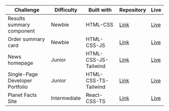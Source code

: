 | Challenge                       | Difficulty   | Built with           | Repository                                                                            | Live                                                                            |
| ------------------------------- | ------------ | -------------------- | ------------------------------------------------------------------------------------- | ------------------------------------------------------------------------------- |
| Results summary component       | Newbie       | HTML-CSS             | [Link](https://github.com/acamposlucas/fem/tree/main/results-summary-component-main)  | [Live](https://glittering-sawine-07b08c.netlify.app/)                           |
| Order summary card              | Newbie       | HTML-CSS-JS          | [Link](https://github.com/acamposlucas/fem/tree/main/order-summary-component-main)    | [Live](https://648b7f88e1bd6715a7686e57--fantastic-strudel-585a94.netlify.app/) |
| News homepage                   | Junior       | HTML-CSS-JS-Tailwind | [Link](https://github.com/acamposlucas/fem/tree/main/news-homepage-main)              | [Live](https://645ff736fe86340a20d4fda6--deluxe-moxie-3558d7.netlify.app/)      |
| Single-Page Developer Portfolio | Junior       | HTML-CSS-TS-Tailwind | [Link](https://github.com/acamposlucas/fem/tree/main/single-page-developer-portfolio) | [Live](https://6488d3ad304b691ace07e7f0--dashing-cuchufli-ee03ac.netlify.app/)  |
| Planet Facts Site               | Intermediate | React-CSS-TS         | [Link](https://github.com/acamposlucas/fem/tree/main/planet-facts-site)               | [Live](https://6488d3ad304b691ace07e7f0--dashing-cuchufli-ee03ac.netlify.app/)  |